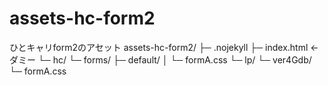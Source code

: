 # assets-hc-form2
ひとキャリform2のアセット
assets-hc-form2/
├─ .nojekyll
├─ index.html              ← ダミー
└─ hc/
   └─ forms/
      ├─ default/
      │   └─ formA.css
      └─ lp/
          └─ ver4Gdb/
              └─ formA.css
